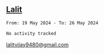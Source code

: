 ## [Lalit](https://lalit.sh)

<!--START_SECTION:waka-->

```txt
From: 19 May 2024 - To: 26 May 2024

No activity tracked
```

<!--END_SECTION:waka-->

lalitvijay9480@gmail.com
